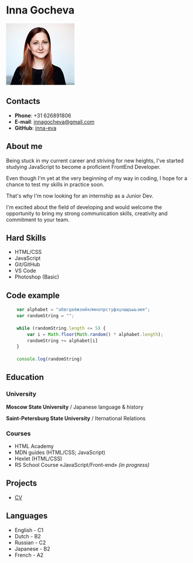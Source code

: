 # Inna Gocheva
![photo](./me.jpg)

## Contacts

- __Phone__: +31 626891806
- __E-mail__: innagocheva@gmail.com
- __GitHub__: [inna-eva](https://github.com/inna-eva)


## About me

Being stuck in my current career and striving for new heights, I've started studying JavaScript to become a proficient FrontEnd Developer. 

Even though I'm yet at the very beginning of my way in coding, I hope for a chance to test my skills in practice soon.

That's why I'm now looking for an internship as a Junior Dev.

I'm excited about the field of developing and would welcome the opportunity to bring my strong communication skills, creativity and commitment to your team.

## Hard Skills

- HTML/CSS
- JavaScript
- Git/GitHub
- VS Code
- Photoshop (Basic)

## Code example

```javascript
    var alphabet = "абвгдеёжзийклмнопрстуфхцчшщъыьэюя";
    var randomString = "";
    
    while (randomString.length <= 5) {
        var i = Math.floor(Math.random() * alphabet.length);
        randomString += alphabet[i]
    }
    
    console.log(randomString)
  ```

## Education

### University

**Moscow State University** / Japanese language & history

**Saint-Petersburg State University** / Iternational Relations 
        
### Courses
- HTML Academy
- MDN guides (HTML/CSS; JavaScript)
- Hexlet (HTML/CSS)
- RS School Course «JavaScript/Front-end» *(in progress)*

## Projects
 - [CV](https://github.com/inna-eva/rsschool-cv)
## Languages

- English - C1
- Dutch - B2
- Russian - C2
- Japanese - B2
- French - A2
